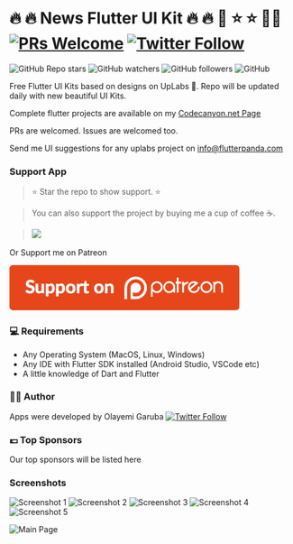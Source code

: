 # 🔥 🔥 News Flutter UI Kit 🔥 🔥 💫 ⭐️ ⭐️ 👨‍💻  [![PRs Welcome](https://img.shields.io/badge/PRs-welcome-brightgreen.svg?style=flat-square)](http://makeapullrequest.com)  [![Twitter Follow](https://img.shields.io/twitter/follow/iam_olayemii.svg?style=social)](https://twitter.com/iam_olayemii)

![GitHub Repo stars](https://img.shields.io/github/stars/olayemii/flutter-ui-kits?style=social) ![GitHub watchers](https://img.shields.io/github/watchers/olayemii/flutter-ui-kits?style=social) ![GitHub followers](https://img.shields.io/github/followers/olayemii?style=social) ![GitHub](https://img.shields.io/github/license/olayemii/flutter-ui-kits)



Free Flutter UI Kits based on designs on UpLabs 💓. 
Repo will be updated daily with new beautiful UI Kits.

Complete flutter projects are available on my <a href="https://codecanyon.net/user/chris2code/portfolio">Codecanyon.net Page</a>

PRs are welcomed. Issues are welcomed too. 

Send me UI suggestions for any uplabs project on <a href="mailto:info@flutterpanda.com">info@flutterpanda.com</a>

### Support App

> ⭐️  Star the repo to show support. ⭐️ 



> You can also support the project by buying me a cup of coffee ☕️.



> <a href="https://www.buymeacoffee.com/xPGLYEr"><img src="https://img.buymeacoffee.com/button-api/?text=Buy me a coffee&emoji=&slug=xPGLYEr&button_colour=BD5FFF&font_colour=ffffff&font_family=Cookie&outline_colour=000000&coffee_colour=FFDD00"></a>

Or Support me on Patreon

<a href="https://www.patreon.com/bePatron?u=48456662" data-patreon-widget-type="become-patron-button"><img src="https://raw.githubusercontent.com/codebard/patron-button-and-widgets-by-codebard/master/images/patreon-medium-button.png" alt="Become a Patreon!" /></a>


### 💻  Requirements

* Any Operating System (MacOS, Linux, Windows)
* Any IDE with Flutter SDK installed (Android Studio, VSCode etc)
* A little knowledge of Dart and Flutter

 ### 👨‍💻  Author

 Apps were developed by Olayemi Garuba [![Twitter Follow](https://img.shields.io/twitter/follow/iam_olayemii.svg?style=social)](https://twitter.com/iam_olayemii)


 ### 💷 Top Sponsors
Our top sponsors will be listed here


### Screenshots

![Screenshot 1](https://github.com/OLayemii/flutter-ui-kits/blob/main/assets/n1.png) ![Screenshot 2](https://github.com/OLayemii/flutter-ui-kits/blob/main/assets/n2.png) ![Screenshot 3](https://github.com/OLayemii/flutter-ui-kits/blob/main/assets/n3.png) ![Screenshot 4](https://github.com/OLayemii/flutter-ui-kits/blob/main/assets/n4.png) ![Screenshot 5](https://github.com/OLayemii/flutter-ui-kits/blob/main/assets/n5.png)

![Main Page](https://github.com/OLayemii/flutter-ui-kits/blob/main/assets/news.jpg)
